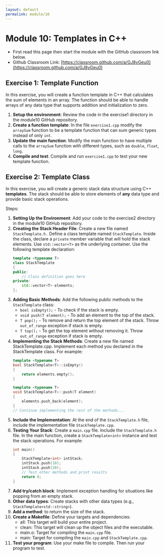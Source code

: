```yaml
---
layout: default
permalink: module/10
---
```


# Module 10: Templates in C++

* First read this page then start the module with the GitHub classroom link below.
* Github Classroom Link: [https://classroom.github.com/a/GJ8yGeu0](https://classroom.github.com/a/GJ8yGeu0)


## Exercise 1: Template Function
In this exercise, you will create a function template in C++ that calculates the sum of elements in an array. The function should be able to handle arrays of any data type that supports addition and initialization to zero.

1. __Setup the environment__: Review the code in the exercise1 directory in the module10 GitHub repository. 
2. __Create a function template__: In the file `exercise1.cpp` modify the `arraySum` function to be a template function that can sum generic types instead of only `int`.
3. __Update the main function__: Modify the main function to have multiple calls to the `arraySum` function with different types, such as `double`, `float`, `long`.
4. __Compile and test__: Compile and run `exercise1.cpp` to test your new template function.


## Exercise 2: Template Class

In this exercise, you will create a generic stack data structure using C++ __templates__. The stack should be able to store elements of __any__ data type and provide basic stack operations.

Steps:

1. __Setting Up the Environment__: Add your code to the exercise2 directory in the module10 GitHub repository. 
2. __Creating the Stack Header File__: Create a new file named `StackTemplate.h.` Define a class template named `StackTemplate`. Inside the class, declare a `private` member variable that will hold the stack elements. Use `std::vector<T>` as the underlying container. Use the following template declaration:
    ```c++
    template <typename T>
    class StackTemplate 
    {
    public:
        // Class definition goes here
    private:
        std::vector<T> elements;
    };
    ```
3. __Adding Basic Methods__: Add the following public methods to the `StackTemplate` class:
    * `bool isEmpty();` - To check if the stack is empty.
    * `void push(T element);` - To add an element to the top of the stack.
    * `T pop();` - To remove and return the top element of the stack. Throw `out_of_range` exception if stack is empty. 
    * `T top();` - To get the top element without removing it. Throw `out_of_range` exception if stack is empty.
4. __Implementing the Stack Methods__: Create a new file named StackTemplate.cpp. Implement each method you declared in the StackTemplate class. For example:
    ```c++
    template <typename T>
    bool StackTemplate<T>::isEmpty()  
    {
        return elements.empty();
    }

    template <typename T>
    void StackTemplate<T>::push(T element) 
    {
        elements.push_back(element);
    }
    // Continue implementing the rest of the methods...
    ```
5. __Include the Implementation__: At the end of the `StackTemplate.h` file, include the implementation file `StackTemplate.cpp`.
6. __Testing Your Stack__: Create a `main.cpp` file. Include the `StackTemplate.h` file. In the main function, create a `StackTemplate<int>` instance and test the stack operations. For example:
    ```c++
    int main() 
    {
        StackTemplate<int> intStack;
        intStack.push(10);
        intStack.push(20);
        // Test other methods and print results
        return 0;
    }
    ```
7. __Add try/catch block__: Implement exception handling for situations like popping from an empty stack.
8. __Other data types__: Create stacks with other data types (e.g., `StackTemplate<std::string>`).
9. __Add a method__: to return the size of the stack.
10. __Create a Makefile__: Define your targets and dependencies:
    * all: This target will build your entire project.
    * clean: This target will clean up the object files and the executable.
    * main.o: Target for compiling the `main.cpp` file.
    * main: Target for compiling the `main.cpp` and `StackTemplate.cpp`.
11. __Test your program__: Use your make file to compile.  Then run your program to test. 
